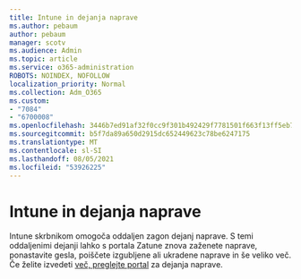 ```yaml
---
title: Intune in dejanja naprave
ms.author: pebaum
author: pebaum
manager: scotv
ms.audience: Admin
ms.topic: article
ms.service: o365-administration
ROBOTS: NOINDEX, NOFOLLOW
localization_priority: Normal
ms.collection: Adm_O365
ms.custom:
- "7084"
- "6700008"
ms.openlocfilehash: 3446b7ed91af32f0cc9f301b492429f7781501f663f13ff5eb71374d23a65f83
ms.sourcegitcommit: b5f7da89a650d2915dc652449623c78be6247175
ms.translationtype: MT
ms.contentlocale: sl-SI
ms.lasthandoff: 08/05/2021
ms.locfileid: "53926225"
---
```

# <a name="intune-and-device-actions"></a>Intune in dejanja naprave

Intune skrbnikom omogoča oddaljen zagon dejanj naprave. S temi oddaljenimi dejanji lahko s portala Zatune znova zaženete naprave, ponastavite gesla, poiščete izgubljene ali ukradene naprave in še veliko več. Če želite izvedeti [več, preglejte portal](https://docs.microsoft.com/mem/intune/remote-actions/) za dejanja naprave.
